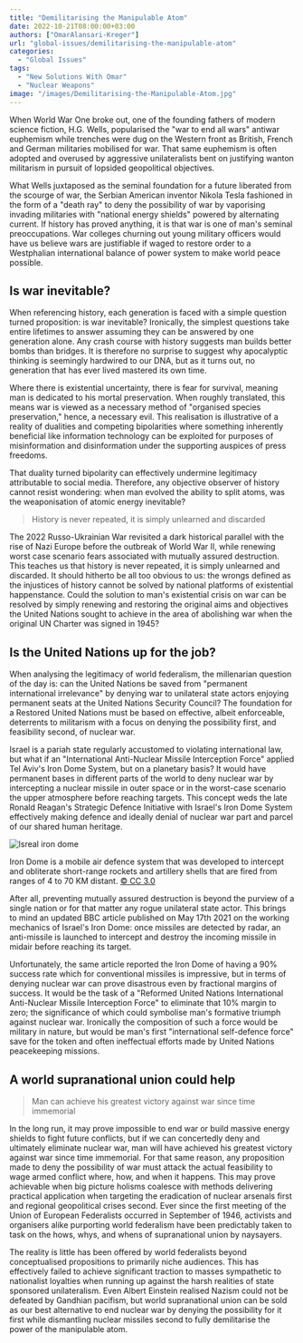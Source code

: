 ```yaml
---
title: "Demilitarising the Manipulable Atom"
date: 2022-10-21T08:00:00+03:00
authors: ["OmarAlansari-Kreger"]
url: "global-issues/demilitarising-the-manipulable-atom"
categories:
  - "Global Issues"
tags:
  - "New Solutions With Omar"
  - "Nuclear Weapons"
image: "/images/Demilitarising-the-Manipulable-Atom.jpg"
---
```


When World War One broke out, one of the founding fathers of modern science fiction, H.G. Wells, popularised the "war to end all wars" antiwar euphemism while trenches were dug on the Western front as British, French and German militaries mobilised for war. That same euphemism is often adopted and overused by aggressive unilateralists bent on justifying wanton militarism in pursuit of lopsided geopolitical objectives.

What Wells juxtaposed as the seminal foundation for a future liberated from the scourge of war, the Serbian American inventor Nikola Tesla fashioned in the form of a "death ray" to deny the possibility of war by vaporising invading militaries with "national energy shields" powered by alternating current. If history has proved anything, it is that war is one of man's seminal preoccupations. War colleges churning out young military officers would have us believe wars are justifiable if waged to restore order to a Westphalian international balance of power system to make world peace possible.

## Is war inevitable?

When referencing history, each generation is faced with a simple question turned proposition: is war inevitable? Ironically, the simplest questions take entire lifetimes to answer assuming they can be answered by one generation alone. Any crash course with history suggests man builds better bombs than bridges. It is therefore no surprise to suggest why apocalyptic thinking is seemingly hardwired to our DNA, but as it turns out, no generation that has ever lived mastered its own time.

Where there is existential uncertainty, there is fear for survival, meaning man is dedicated to his mortal preservation. When roughly translated, this means war is viewed as a necessary method of "organised species preservation," hence, a necessary evil. This realisation is illustrative of a reality of dualities and competing bipolarities where something inherently beneficial like information technology can be exploited for purposes of misinformation and disinformation under the supporting auspices of press freedoms.

That duality turned bipolarity can effectively undermine legitimacy attributable to social media. Therefore, any objective observer of history cannot resist wondering: when man evolved the ability to split atoms, was the weaponisation of atomic energy inevitable?

> History is never repeated, it is simply unlearned and discarded

The 2022 Russo-Ukrainian War revisited a dark historical parallel with the rise of Nazi Europe before the outbreak of World War II, while renewing worst case scenario fears associated with mutually assured destruction. This teaches us that history is never repeated, it is simply unlearned and discarded. It should hitherto be all too obvious to us: the wrongs defined as the injustices of history cannot be solved by national platforms of existential happenstance. Could the solution to man's existential crisis on war can be resolved by simply renewing and restoring the original aims and objectives the United Nations sought to achieve in the area of abolishing war when the original UN Charter was signed in 1945?

## Is the United Nations up for the job?

When analysing the legitimacy of world federalism, the millenarian question of the day is: can the United Nations be saved from "permanent international irrelevance" by denying war to unilateral state actors enjoying permanent seats at the United Nations Security Council? The foundation for a Restored United Nations must be based on effective, albeit enforceable, deterrents to militarism with a focus on denying the possibility first, and feasibility second, of nuclear war.

Israel is a pariah state regularly accustomed to violating international law, but what if an "International Anti-Nuclear Missile Interception Force" applied Tel Aviv's Iron Dome System, but on a planetary basis? It would have permanent bases in different parts of the world to deny nuclear war by intercepting a nuclear missile in outer space or in the worst-case scenario the upper atmosphere before reaching targets. This concept weds the late Ronald Reagan's Strategic Defence Initiative with Israel's Iron Dome System effectively making defence and ideally denial of nuclear war part and parcel of our shared human heritage.

![Isreal iron dome](/images/Isreal-iron-dome-768x1024.jpg)

Iron Dome is a mobile air defence system that was developed to intercept and obliterate short-range rockets and artillery shells that are fired from ranges of 4 to 70 KM distant. [© CC 3.0](https://creativecommons.org/licenses/by-sa/3.0/)


After all, preventing mutually assured destruction is beyond the purview of a single nation or for that matter any rogue unilateral state actor. This brings to mind an updated BBC article published on May 17th 2021 on the working mechanics of Israel's Iron Dome: once missiles are detected by radar, an anti-missile is launched to intercept and destroy the incoming missile in midair before reaching its target.

Unfortunately, the same article reported the Iron Dome of having a 90% success rate which for conventional missiles is impressive, but in terms of denying nuclear war can prove disastrous even by fractional margins of success. It would be the task of a "Reformed United Nations International Anti-Nuclear Missile Interception Force" to eliminate that 10% margin to zero; the significance of which could symbolise man's formative triumph against nuclear war. Ironically the composition of such a force would be military in nature, but would be man's first "international self-defence force" save for the token and often ineffectual efforts made by United Nations peacekeeping missions.

## A world supranational union could help

> Man can achieve his greatest victory against war since time immemorial

In the long run, it may prove impossible to end war or build massive energy shields to fight future conflicts, but if we can concertedly deny and ultimately eliminate nuclear war, man will have achieved his greatest victory against war since time immemorial. For that same reason, any proposition made to deny the possibility of war must attack the actual feasibility to wage armed conflict where, how, and when it happens. This may prove achievable when big picture holisms coalesce with methods delivering practical application when targeting the eradication of nuclear arsenals first and regional geopolitical crises second. Ever since the first meeting of the Union of European Federalists occurred in September of 1946, activists and organisers alike purporting world federalism have been predictably taken to task on the hows, whys, and whens of supranational union by naysayers.

The reality is little has been offered by world federalists beyond conceptualised propositions to primarily niche audiences. This has effectively failed to achieve significant traction to masses sympathetic to nationalist loyalties when running up against the harsh realities of state sponsored unilateralism. Even Albert Einstein realised Nazism could not be defeated by Gandhian pacifism, but world supranational union can be sold as our best alternative to end nuclear war by denying the possibility for it first while dismantling nuclear missiles second to fully demilitarise the power of the manipulable atom.
